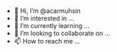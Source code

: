 - 👋 Hi, I’m @acarmuhsin
- 👀 I’m interested in ...
- 🌱 I’m currently learning ...
- 💞️ I’m looking to collaborate on ...
- 📫 How to reach me ...

<!---
acarmuhsin/acarmuhsin is a ✨ special ✨ repository because its `README.md` (this file) appears on your GitHub profile.
You can click the Preview link to take a look at your changes.
--->
